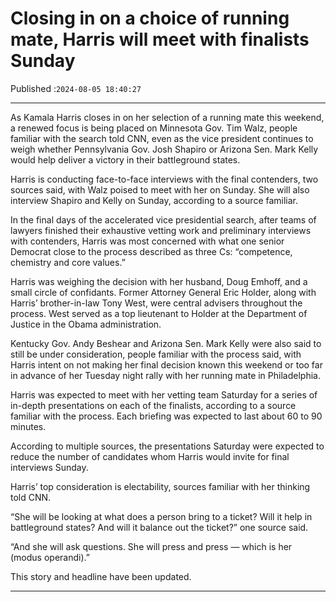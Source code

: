 # Closing in on a choice of running mate, Harris will meet with finalists Sunday

Published :`2024-08-05 18:40:27`

---

As Kamala Harris closes in on her selection of a running mate this weekend, a renewed focus is being placed on Minnesota Gov. Tim Walz, people familiar with the search told CNN, even as the vice president continues to weigh whether Pennsylvania Gov. Josh Shapiro or Arizona Sen. Mark Kelly would help deliver a victory in their battleground states.

Harris is conducting face-to-face interviews with the final contenders, two sources said, with Walz poised to meet with her on Sunday. She will also interview Shapiro and Kelly on Sunday, according to a source familiar.

In the final days of the accelerated vice presidential search, after teams of lawyers finished their exhaustive vetting work and preliminary interviews with contenders, Harris was most concerned with what one senior Democrat close to the process described as three Cs: “competence, chemistry and core values.”

Harris was weighing the decision with her husband, Doug Emhoff, and a small circle of confidants. Former Attorney General Eric Holder, along with Harris’ brother-in-law Tony West, were central advisers throughout the process. West served as a top lieutenant to Holder at the Department of Justice in the Obama administration.

Kentucky Gov. Andy Beshear and Arizona Sen. Mark Kelly were also said to still be under consideration, people familiar with the process said, with Harris intent on not making her final decision known this weekend or too far in advance of her Tuesday night rally with her running mate in Philadelphia.

Harris was expected to meet with her vetting team Saturday for a series of in-depth presentations on each of the finalists, according to a source familiar with the process. Each briefing was expected to last about 60 to 90 minutes.

According to multiple sources, the presentations Saturday were expected to reduce the number of candidates whom Harris would invite for final interviews Sunday.

Harris’ top consideration is electability, sources familiar with her thinking told CNN.

“She will be looking at what does a person bring to a ticket? Will it help in battleground states? And will it balance out the ticket?” one source said.

“And she will ask questions. She will press and press — which is her (modus operandi).”

This story and headline have been updated.

---

